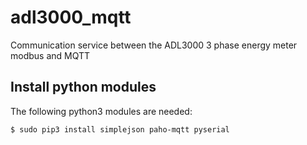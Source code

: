 # adl3000_mqtt
Communication service between the ADL3000 3 phase energy meter modbus and MQTT

## Install python modules
The following python3 modules are needed:
```
$ sudo pip3 install simplejson paho-mqtt pyserial
```
